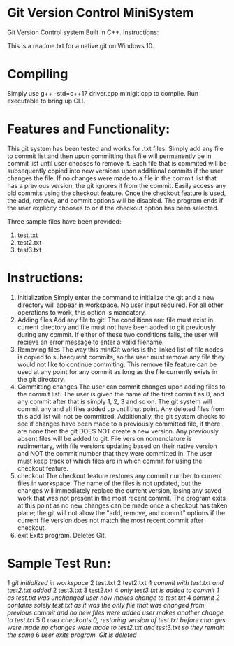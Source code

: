 # Git Version Control MiniSystem
Git Version Control system Built in C++.
Instructions:

This is a readme.txt for a native git on Windows 10.

# Compiling

Simply use g++ -std=c++17 driver.cpp minigit.cpp to compile.
Run executable to bring up CLI.

# Features and Functionality:

This git system has been tested and works for .txt files. Simply add any file
to commit list and then upon committing that file will permanently be in commit
list until user chooses to remove it. Each file that is commited will be subsequently
copied into new versions upon additional commits if the user changes the file. If no
changes were made to a file in the commit list that has a previous version, the git
ignores it from the commit. Easily access any old commits using the checkout feature.
Once the checkout feature is used, the add, remove, and commit options will be disabled.
The program ends if the user explicity chooses to or if the checkout option has been selected.

Three sample files have been provided:
1. test.txt
2. test2.txt
3. test3.txt

# Instructions:
1. Initialization
Simply enter the command to initialize the git and a new directory will appear in workspace.
No user input required. For all other operations to work, this option is mandatory.
2. Adding files
Add any file to git! The condiitions are: file must exist in current directory and file must not 
have been added to git previously during any commit. If either of these two conditions fails, the user
will recieve an error message to enter a valid filename.
3. Removing files
The way this miniGit works is the linked list of file nodes is copied to subsequent commits, so the user 
must remove any file they would not like to continue commiting. This remove file feature can be used at any
point for any commit as long as the file currently exists in the git directory.
4. Committing changes
The user can commit changes upon adding files to the commit list. The user is given the name of the first commit as 0,
and any commit after that is simply 1, 2, 3 and so on. The git system will commit any and all files added up until that point.
Any deleted files from this add list will not be committed. Additionally, the git system checks to see if changes have been made 
to a previously committed file, if there are none then the git DOES NOT create a new version. Any previously absent files will
be added to git. File version nomenclature is rudimentary, with file versions updating based on their native version and NOT the 
commit number that they were committed in. The user must keep track of which files are in which commit for using the checkout feature.
5. checkout
The checkout feature restores any commit number to current files in workspace. The name of the files is not updated, but the changes
will immediately replace the current version, losing any saved work that was not present in the most recent commit. The program
exits at this point as no new changes can be made once a checkout has taken place; the git will not allow the "add, remove, and commit" 
options if the current file version does not match the most recent commit after checkout.
6. exit
Exits program. Deletes Git.

# Sample Test Run:
1
*git initialized in workspace*
2
test.txt
2
test2.txt
4
*commit with test.txt and test2.txt added*
2
test3.txt
3 
test2.txt
4
*only test3.txt is added to commit 1 as test.txt was unchanged*
*user now makes change to test.txt*
4
*commit 2 contains solely test.txt as it was the only file that was changed
from previous commit and no new files were added*
*user makes another change to test.txt*
5
0
*user checkouts 0, restoring version of test.txt before changes were made*
*no changes were made to test2.txt and test3.txt so they remain the same*
6
*user exits program. Git is deleted*



